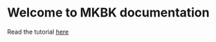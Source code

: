 Welcome to MKBK documentation
======================

Read the tutorial [here](https://mkbk-doc.readthedocs.io/zh_CN/latest/index.html)



